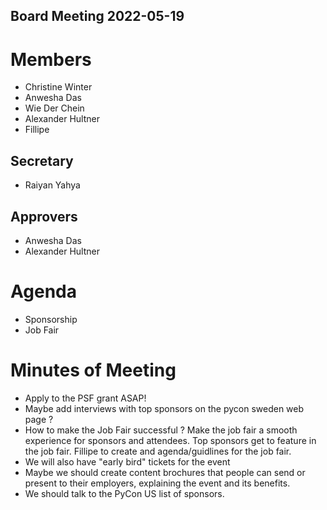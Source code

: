 Board Meeting 2022-05-19
------------------------

# Members
* Christine Winter
* Anwesha Das
* Wie Der Chein
* Alexander Hultner
* Fillipe

## Secretary
* Raiyan Yahya

## Approvers
* Anwesha Das
* Alexander Hultner

# Agenda
* Sponsorship
* Job Fair

# Minutes of Meeting
  * Apply to the PSF grant ASAP!
  * Maybe add interviews with top sponsors on the pycon sweden web page ?
  * How to make the Job Fair successful ?
     Make the job fair a smooth experience for sponsors and attendees.
     Top sponsors get to feature in the job fair.
     Fillipe to create and agenda/guidlines for the job fair.
  * We will also have "early bird" tickets for the event
  * Maybe we should create content brochures that people can send or present to their employers, explaining the event and its benefits.
  * We should talk to the PyCon US list of sponsors.
